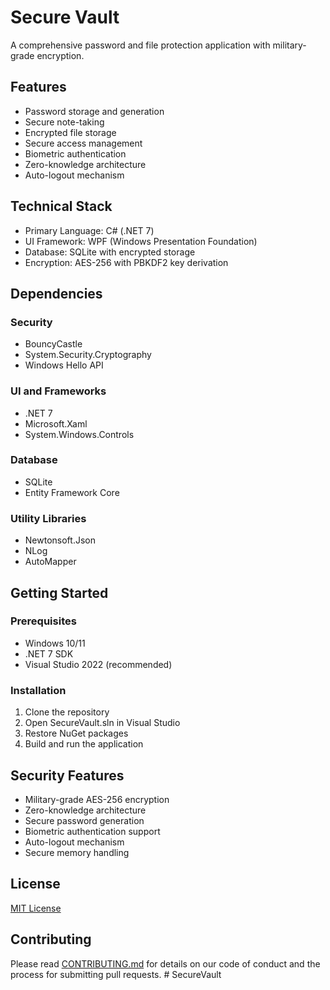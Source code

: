 # Secure Vault

A comprehensive password and file protection application with military-grade encryption.

## Features

- Password storage and generation
- Secure note-taking
- Encrypted file storage
- Secure access management
- Biometric authentication
- Zero-knowledge architecture
- Auto-logout mechanism

## Technical Stack

- Primary Language: C# (.NET 7)
- UI Framework: WPF (Windows Presentation Foundation)
- Database: SQLite with encrypted storage
- Encryption: AES-256 with PBKDF2 key derivation

## Dependencies

### Security
- BouncyCastle
- System.Security.Cryptography
- Windows Hello API

### UI and Frameworks
- .NET 7
- Microsoft.Xaml
- System.Windows.Controls

### Database
- SQLite
- Entity Framework Core

### Utility Libraries
- Newtonsoft.Json
- NLog
- AutoMapper

## Getting Started

### Prerequisites
- Windows 10/11
- .NET 7 SDK
- Visual Studio 2022 (recommended)

### Installation
1. Clone the repository
2. Open SecureVault.sln in Visual Studio
3. Restore NuGet packages
4. Build and run the application

## Security Features

- Military-grade AES-256 encryption
- Zero-knowledge architecture
- Secure password generation
- Biometric authentication support
- Auto-logout mechanism
- Secure memory handling

## License

[MIT License](LICENSE)

## Contributing

Please read [CONTRIBUTING.md](CONTRIBUTING.md) for details on our code of conduct and the process for submitting pull requests.
#   S e c u r e V a u l t  
 